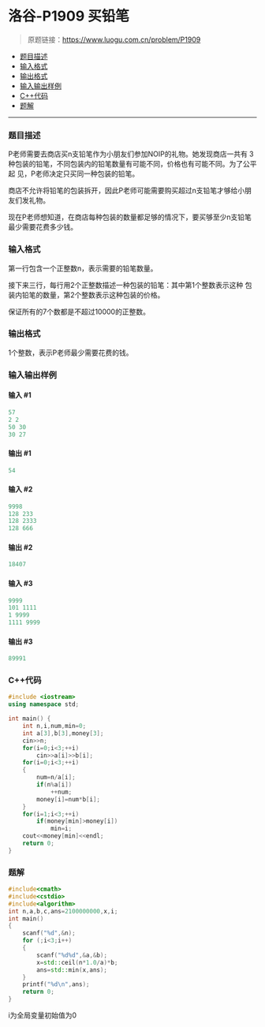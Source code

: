 # 洛谷-P1909 买铅笔

> 原题链接：https://www.luogu.com.cn/problem/P1909

- [题目描述](#题目描述)
- [输入格式](#输入格式)
- [输出格式](#输出格式)
- [输入输出样例](#输入输出样例)
- [C++代码](#C++代码)
- [题解](#题解)

---

### <a name="题目描述">题目描述</a>

P老师需要去商店买n支铅笔作为小朋友们参加NOIP的礼物。她发现商店一共有 3种包装的铅笔，不同包装内的铅笔数量有可能不同，价格也有可能不同。为了公平起 见，P老师决定只买同一种包装的铅笔。

商店不允许将铅笔的包装拆开，因此P老师可能需要购买超过n支铅笔才够给小朋 友们发礼物。

现在P老师想知道，在商店每种包装的数量都足够的情况下，要买够至少n支铅笔最少需要花费多少钱。

### <a name="输入格式">输入格式</a>

第一行包含一个正整数n，表示需要的铅笔数量。

接下来三行，每行用2个正整数描述一种包装的铅笔：其中第1个整数表示这种 包装内铅笔的数量，第2个整数表示这种包装的价格。

保证所有的7个数都是不超过10000的正整数。

### <a name="输出格式">输出格式</a>

1个整数，表示P老师最少需要花费的钱。

### <a name="输入输出样例">输入输出样例</a>

#### 输入 #1

```c++
57
2 2
50 30
30 27
```

#### 输出 #1

```c++
54
```

#### 输入 #2

```c++
9998
128 233
128 2333
128 666
```

#### 输出 #2

```c++
18407
```

#### 输入 #3

```c++
9999
101 1111
1 9999
1111 9999
```

#### 输出 #3

```c++
89991
```

### <a name="C++代码">C++代码</a>

```c++
#include <iostream>
using namespace std;

int main() {
    int n,i,num,min=0;
    int a[3],b[3],money[3];
    cin>>n;
    for(i=0;i<3;++i)
        cin>>a[i]>>b[i];
    for(i=0;i<3;++i)
    {
        num=n/a[i];
        if(n%a[i])
            ++num;
        money[i]=num*b[i];
    }
    for(i=1;i<3;++i)
        if(money[min]>money[i])
            min=i;
    cout<<money[min]<<endl;
    return 0;
}
```

### <a name="题解">题解</a>

```c++
#include<cmath>
#include<cstdio>
#include<algorithm>
int n,a,b,c,ans=2100000000,x,i;
int main()
{
    scanf("%d",&n);
    for (;i<3;i++)
    {
        scanf("%d%d",&a,&b);
        x=std::ceil(n*1.0/a)*b;
        ans=std::min(x,ans);
    }
    printf("%d\n",ans);
    return 0;
}
```

i为全局变量初始值为0